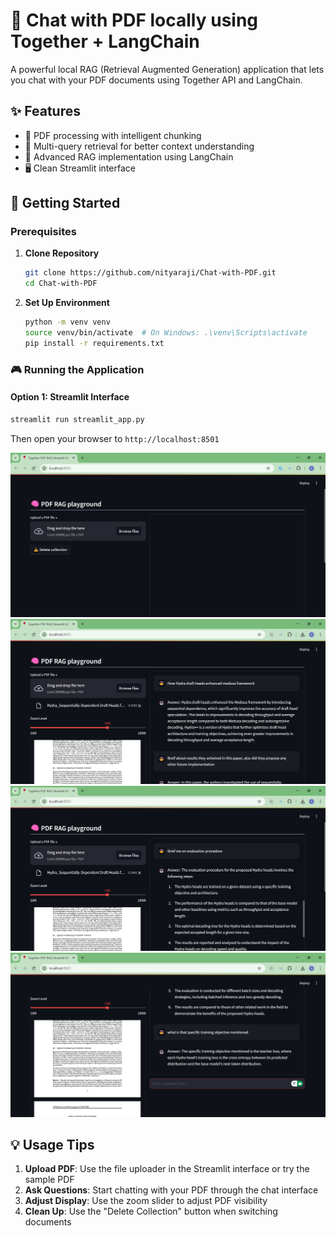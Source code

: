 # 🤖 Chat with PDF locally using Together + LangChain

A powerful local RAG (Retrieval Augmented Generation) application that lets you chat with your PDF documents using Together API and LangChain. 

## ✨ Features

- 📄 PDF processing with intelligent chunking
- 🧠 Multi-query retrieval for better context understanding
- 🎯 Advanced RAG implementation using LangChain
- 🖥️ Clean Streamlit interface


## 🚀 Getting Started

### Prerequisites
1. **Clone Repository**
   ```bash
   git clone https://github.com/nityaraji/Chat-with-PDF.git
   cd Chat-with-PDF
   ```

3. **Set Up Environment**
   ```bash
   python -m venv venv
   source venv/bin/activate  # On Windows: .\venv\Scripts\activate
   pip install -r requirements.txt
   ```

### 🎮 Running the Application

#### Option 1: Streamlit Interface
```bash
streamlit run streamlit_app.py
```
Then open your browser to `http://localhost:8501`

![My Image1](images/1.png)
![My Image2](images/2.png)
![My Image3](images/3.png)
![My Image4](images/4.png)



## 💡 Usage Tips

1. **Upload PDF**: Use the file uploader in the Streamlit interface or try the sample PDF
2. **Ask Questions**: Start chatting with your PDF through the chat interface
3. **Adjust Display**: Use the zoom slider to adjust PDF visibility
4. **Clean Up**: Use the "Delete Collection" button when switching documents

